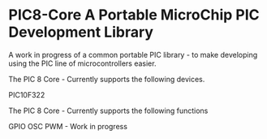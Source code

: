 # PIC8-Core A Portable MicroChip PIC Development Library
A work in progress of a common portable PIC library - to make developing using the PIC line of microcontrollers easier. 

The PIC 8 Core - Currently supports the following devices.

PIC10F322 

The PIC 8 Core - Currently supports the following functions

GPIO
OSC
PWM - Work in progress






